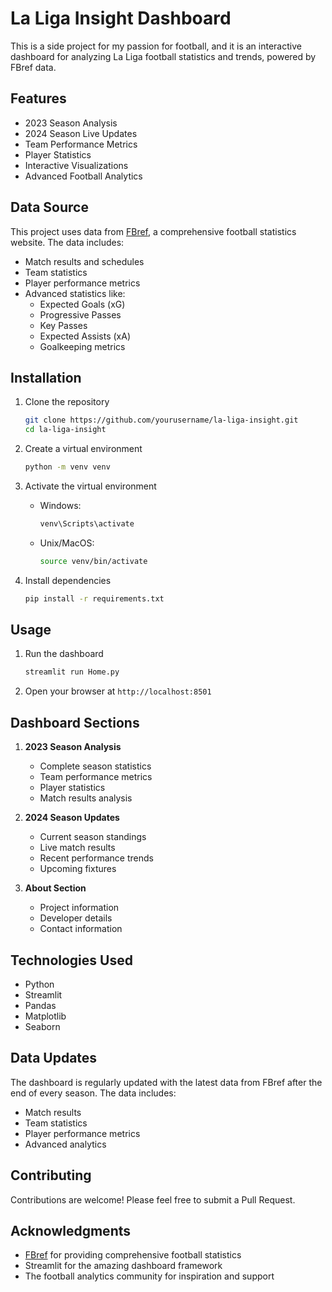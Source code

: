 # La Liga Insight Dashboard

This is a side project for my passion for football, and it is an interactive dashboard for analyzing La Liga football statistics and trends, powered by FBref data.

## Features
- 2023 Season Analysis
- 2024 Season Live Updates
- Team Performance Metrics
- Player Statistics
- Interactive Visualizations
- Advanced Football Analytics

## Data Source
This project uses data from [FBref](https://fbref.com/), a comprehensive football statistics website. The data includes:
- Match results and schedules
- Team statistics
- Player performance metrics
- Advanced statistics like:
  - Expected Goals (xG)
  - Progressive Passes
  - Key Passes
  - Expected Assists (xA)
  - Goalkeeping metrics

## Installation
1. Clone the repository
   ```bash
   git clone https://github.com/yourusername/la-liga-insight.git
   cd la-liga-insight
   ```

2. Create a virtual environment
   ```bash
   python -m venv venv
   ```

3. Activate the virtual environment
   - Windows:
     ```bash
     venv\Scripts\activate
     ```
   - Unix/MacOS:
     ```bash
     source venv/bin/activate
     ```

4. Install dependencies
   ```bash
   pip install -r requirements.txt
   ```

## Usage
1. Run the dashboard
   ```bash
   streamlit run Home.py
   ```

2. Open your browser at `http://localhost:8501`

## Dashboard Sections
1. **2023 Season Analysis**
   - Complete season statistics
   - Team performance metrics
   - Player statistics
   - Match results analysis

2. **2024 Season Updates**
   - Current season standings
   - Live match results
   - Recent performance trends
   - Upcoming fixtures

3. **About Section**
   - Project information
   - Developer details
   - Contact information

## Technologies Used
- Python
- Streamlit
- Pandas
- Matplotlib
- Seaborn

## Data Updates
The dashboard is regularly updated with the latest data from FBref after the end of every season. The data includes:
- Match results
- Team statistics
- Player performance metrics
- Advanced analytics

## Contributing
Contributions are welcome! Please feel free to submit a Pull Request.


## Acknowledgments
- [FBref](https://fbref.com/) for providing comprehensive football statistics
- Streamlit for the amazing dashboard framework
- The football analytics community for inspiration and support
